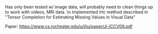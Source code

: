Has only been tested w/ image data, will probably need to clean things up to work with videos, MRI data. \n
Implemented lrtc method described in "Tensor Completion for Estimating Missing Values in Visual Data" 

Paper: https://www.cs.rochester.edu/u/jliu/paper/Ji-ICCV09.pdf


